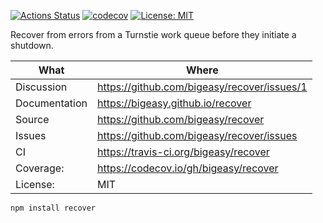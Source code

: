 [![Actions Status](https://github.com/bigeasy/recover/workflows/Node%20CI/badge.svg)](https://github.com/bigeasy/recover/actions)
[![codecov](https://codecov.io/gh/bigeasy/recover/branch/master/graph/badge.svg)](https://codecov.io/gh/bigeasy/recover)
[![License: MIT](https://img.shields.io/badge/License-MIT-yellow.svg)](https://opensource.org/licenses/MIT)

Recover from errors from a Turnstie work queue before they initiate a shutdown.

| What          | Where                                         |
| --- | --- |
| Discussion    | https://github.com/bigeasy/recover/issues/1   |
| Documentation | https://bigeasy.github.io/recover             |
| Source        | https://github.com/bigeasy/recover            |
| Issues        | https://github.com/bigeasy/recover/issues     |
| CI            | https://travis-ci.org/bigeasy/recover         |
| Coverage:     | https://codecov.io/gh/bigeasy/recover         |
| License:      | MIT                                           |


```
npm install recover
```
